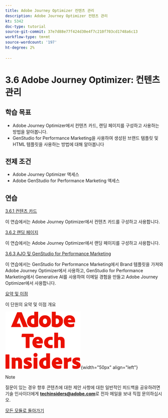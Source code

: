 ```yaml
---
title: Adobe Journey Optimizer 컨텐츠 관리
description: Adobe Journey Optimizer 컨텐츠 관리
kt: 5342
doc-type: tutorial
source-git-commit: 37e7d88e77f424d30e4f7c210f703cd1748a6c13
workflow-type: tm+mt
source-wordcount: '197'
ht-degree: 2%

---
```


# 3.6 Adobe Journey Optimizer: 컨텐츠 관리

## 학습 목표

- Adobe Journey Optimizer에서 컨텐츠 카드, 랜딩 페이지를 구성하고 사용하는 방법을 알아봅니다.
- GenStudio for Performance Marketing을 사용하여 생성된 브랜드 템플릿 및 HTML 템플릿을 사용하는 방법에 대해 알아봅니다

## 전제 조건

- Adobe Journey Optimizer 액세스
- Adobe GenStudio for Performance Marketing 액세스

## 연습

[3.6.1 컨텐츠 카드](./ex1.md)

이 연습에서는 Adobe Journey Optimizer에서 컨텐츠 카드를 구성하고 사용합니다.

[3.6.2 랜딩 페이지](./ex2.md)

이 연습에서는 Adobe Journey Optimizer에서 랜딩 페이지를 구성하고 사용합니다.

[3.6.3 AJO 및 GenStudio for Performance Marketing](./ex3.md)

이 연습에서는 GenStudio for Performance Marketing에서 Brand 템플릿을 가져와 Adobe Journey Optimizer에서 사용하고, GenStudio for Performance Marketing에서 Generative AI를 사용하여 이메일 경험을 만들고 Adobe Journey Optimizer에서 사용합니다.

[요약 및 이점](./summary.md)

이 단원의 요약 및 이점 개요

![기술 내부자](./../../../../assets/images/techinsiders.png){width="50px" align="left"}

>[!NOTE]
>
>질문이 있는 경우 향후 콘텐츠에 대한 제안 사항에 대한 일반적인 피드백을 공유하려면 기술 인사이더에게 **techinsiders@adobe.com**&#x200B;로 전자 메일을 보내 직접 문의하십시오.

[모든 모듈로 돌아가기](./../../../../overview.md)
